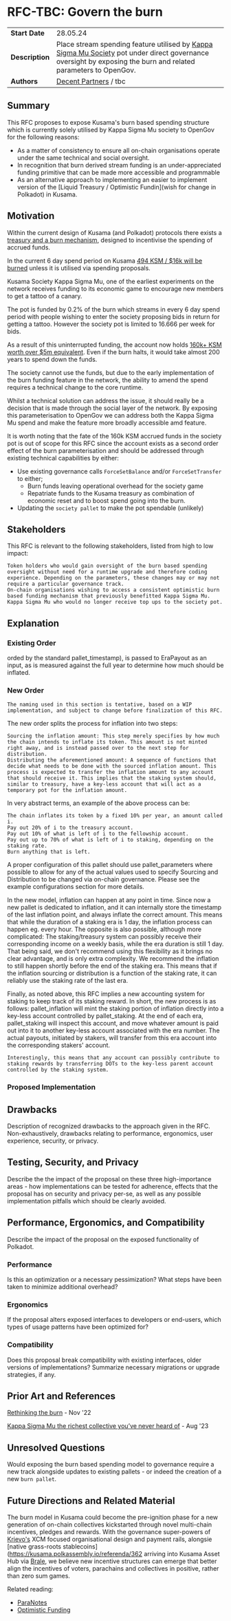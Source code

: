 # RFC-TBC: Govern the burn

|                 |                                                                                             |
| --------------- | ------------------------------------------------------------------------------------------- |
| **Start Date**  | 28.05.24                                                                    |
| **Description** | Place stream spending feature utilised by [Kappa Sigma Mu Society](https://hackmd.io/@gavwood/ByEiaFgZ8) pot under direct governance oversight by exposing the burn and related parameters to OpenGov.                                                                    |
| **Authors**     | [Decent Partners](https://decent.partners) / tbc                                                                                            |

## Summary

This RFC proposes to expose Kusama's burn based spending structure which is currently solely utilised by Kappa Sigma Mu society to OpenGov for the following reasons:

- As a matter of consistency to ensure all on-chain organisations operate under the same technical and social oversight.
- In recognition that burn derived stream funding is an under-appreciated funding primitive that can be made more accessible and programmable
- As an alternative approach to implementing an easier to implement version of the [Liquid Treasury / Optimistic Fundin](wish for change in Polkadot) in Kusama.

## Motivation

Within the current design of Kusama (and Polkadot) protocols there exists a [treasury and a burn mechanism](https://guide.kusama.network/docs/learn-polkadot-opengov-treasury/), designed to incentivise the spending of accrued funds.

In the current 6 day spend period on Kusama [494 KSM / $16k will be burned](https://polkadot.js.org/apps/?rpc=wss%3A%2F%2Fksm-rpc.stakeworld.io#/treasury) unless it is utilised via spending proposals.

Kusama Society Kappa Sigma Mu, one of the earliest experiments on the network receives funding to its economic game to encourage new members to get a tattoo of a canary.

The pot is funded by 0.2% of the burn which streams in every 6 day spend period with people wishing to enter the society proposing bids in return for getting a tattoo. However the society pot is limited to 16.666 per week for bids.

As a result of this uninterrupted funding, the account now holds [160k+ KSM worth over $5m equivalent](https://kusama.subscan.io/account/F3opxRbN5ZbbNGg1tFTKna9ymddEen74rNVr5JRPb3nRsXX). Even if the burn halts, it would take almost 200 years to spend down the funds.

The society cannot use the funds, but due to the early implementation of the burn funding feature in the network, the ability to amend the spend requires a technical change to the core runtime. 

Whilst a technical solution can address the issue, it should really be a decision that is made through the social layer of the network. By exposing this parameterisation to OpenGov we can address both the Kappa Sigma Mu spend and make the feature more broadly accessible amd feature. 

It is worth noting that the fate of the 160k KSM accrued funds in the society pot is out of scope for this RFC since the account exists as a second order effect of the burn parameterisation and should be addressed through existing technical capabilities by either: 

- Use existing governance calls `ForceSetBalance` and/or `ForceSetTransfer` to either;
  - Burn funds leaving operational overhead for the society game
  - Repatriate funds to the Kusama treasury as combination of economic reset and to boost spend going into the burn.  
- Updating the `society pallet` to make the pot spendable (unlikely)

## Stakeholders

This RFC is relevant to the following stakeholders, listed from high to low impact:

    Token holders who would gain oversight of the burn based spending oversight without need for a runtime upgrade and therefore coding experience. Depending on the parameters, these changes may or may not require a particular governance track.
    On-chain organisations wishing to access a consistent optimistic burn based funding mechanism that previously benefitted Kappa Sigma Mu. 
    Kappa Sigma Mu who would no longer receive top ups to the society pot.

## Explanation

### Existing Order

orded by the standard pallet_timestamp), is passed to EraPayout as an input, as is measured against the full year to determine how much should be inflated.

### New Order

    The naming used in this section is tentative, based on a WIP implementation, and subject to change before finalization of this RFC.

The new order splits the process for inflation into two steps:

    Sourcing the inflation amount: This step merely specifies by how much the chain intends to inflate its token. This amount is not minted right away, and is instead passed over to the next step for distribution.
    Distributing the aforementioned amount: A sequence of functions that decide what needs to be done with the sourced inflation amount. This process is expected to transfer the inflation amount to any account that should receive it. This implies that the staking system should, similar to treasury, have a key-less account that will act as a temporary pot for the inflation amount.

In very abstract terms, an example of the above process can be:

    The chain inflates its token by a fixed 10% per year, an amount called i.
    Pay out 20% of i to the treasury account.
    Pay out 10% of what is left of i to the fellowship account.
    Pay out up to 70% of what is left of i to staking, depending on the staking rate.
    Burn anything that is left.

A proper configuration of this pallet should use pallet_parameters where possible to allow for any of the actual values used to specify Sourcing and Distribution to be changed via on-chain governance. Please see the example configurations section for more details.

In the new model, inflation can happen at any point in time. Since now a new pallet is dedicated to inflation, and it can internally store the timestamp of the last inflation point, and always inflate the correct amount. This means that while the duration of a staking era is 1 day, the inflation process can happen eg. every hour. The opposite is also possible, although more complicated: The staking/treasury system can possibly receive their corresponding income on a weekly basis, while the era duration is still 1 day. That being said, we don't recommend using this flexibility as it brings no clear advantage, and is only extra complexity. We recommend the inflation to still happen shortly before the end of the staking era. This means that if the inflation sourcing or distribution is a function of the staking rate, it can reliably use the staking rate of the last era.

Finally, as noted above, this RFC implies a new accounting system for staking to keep track of its staking reward. In short, the new process is as follows: pallet_inflation will mint the staking portion of inflation directly into a key-less account controlled by pallet_staking. At the end of each era, pallet_staking will inspect this account, and move whatever amount is paid out into it to another key-less account associated with the era number. The actual payouts, initiated by stakers, will transfer from this era account into the corresponding stakers' account.

    Interestingly, this means that any account can possibly contribute to staking rewards by transferring DOTs to the key-less parent account controlled by the staking system.

### Proposed Implementation

## Drawbacks

Description of recognized drawbacks to the approach given in the RFC. Non-exhaustively, drawbacks relating to performance, ergonomics, user experience, security, or privacy.

## Testing, Security, and Privacy

Describe the the impact of the proposal on these three high-importance areas - how implementations can be tested for adherence, effects that the proposal has on security and privacy per-se, as well as any possible implementation pitfalls which should be clearly avoided.

## Performance, Ergonomics, and Compatibility

Describe the impact of the proposal on the exposed functionality of Polkadot.

### Performance

Is this an optimization or a necessary pessimization? What steps have been taken to minimize additional overhead?

### Ergonomics

If the proposal alters exposed interfaces to developers or end-users, which types of usage patterns have been optimized for?

### Compatibility

Does this proposal break compatibility with existing interfaces, older versions of implementations? Summarize necessary migrations or upgrade strategies, if any.

## Prior Art and References

[Rethinking the burn](https://kusama.polkassembly.io/post/2018) - Nov '22

[Kappa Sigma Mu the richest collective you’ve never heard of](https://forum.polkadot.network/t/kusama-issue-1-treasury-burn-kappa-sigma-mu-and-the-richest-collective-youve-never-heard-of/3059) - Aug '23

## Unresolved Questions

Would exposing the burn based spending model to governance require a new track alongside updates to existing pallets - or indeed the creation of a new `burn pallet`. 

## Future Directions and Related Material

The burn model in Kusama could become the pre-ignition phase for a new generation of on-chain collectives kickstarted through novel multi-chain incentives, pledges and rewards. With the governance super-powers of [Krievo's](https://virto.network/blog/1ksm-1dao-create-community-kreivo/) XCM focused organisational design and payment rails, alongsie [native grass-roots stablecoins](https://kusama.polkassembly.io/referenda/362 arriving into Kusama Asset Hub via [Brale](https://brale.xyz), we believe new incentive structures can emerge that better align the incentives of voters, parachains and collectives in positive, rather than zero sum games. 

Related reading:
- [ParaNotes](https://forum.polkadot.network/t/introducing-paranotes-regenerative-defi-for-advancing-the-paraverse/1002)
- [Optimistic Funding](https://polkadot.subsquare.io/referenda/712)








